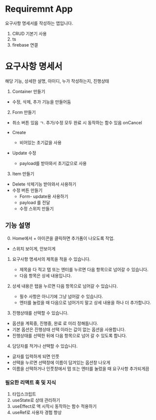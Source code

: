 # Requiremnt App

요구사항 명세서를 작성하는 앱입니다.

1. CRUD 기본기 사용
2. ts
3. firebase 연결

# 요구사항 명세서

해당 기능, 상세한 설명, 아이디, 누가 작성하는지, 진행상태

1. Container 만들기

- 수정, 삭제, 추가 기능을 만들어둠

2. Form 만들기

- 취소 버튼 있음
  ㄱ. 추가/수정 모두 완료 시 동작하는 함수 있음 onCancel

- Create
  - 비어있는 초기값을 사용
- Update 수정
  - payload를 받아와서 초기값으로 사용

3. Item 만들기

- Delete 삭제기능 받아와서 사용하기
- 수정 버튼 만들기
  - Form- update용 사용하기
  - payload 를 전달
  - 수정 스위치 만들기

## 기능 설명

0. Home에서 + 아이콘을 클릭하면 추가폼이 나오도록 작업.

- 스위치 보이게, 안보이게

1. 요구사항 명세서의 제목을 적을 수 있습니다.

   - 제목을 다 적고 탭 또는 엔터를 누르면 다음 항목으로 넘어갈 수 있습니다.
   - 다음 항목은 상세 내용입니다.

2. 상세 내용은 탭을 누르면 다음 항목으로 넘어갈 수 있습니다.

   - 필수 사항은 아니기에 그냥 넘어갈 수 있습니다.
   - 엔터를 눌렀을 때 다음으로 넘어가지 말고 상세 내용을 하나 더 추가합니다.

3. 진행상태를 선택할 수 있습니다.

- 옵션을 계획중, 진행중, 완료 로 미리 정해둡니다.
- 기본 옵션은 진행상태 선택 이라는 값이 없는 옵션을 사용합니다.
- 진행상태를 선택한 뒤에 다음 항목으로 넘어 갈 수 있도록 합니다.

4. 담당자를 적거나 선택할 수 있습니다.

- 글자를 입력하게 되면 인풋
- 선택을 누르면 선택창에 이름이 담겨있는 옵션창 나오게
- 이름을 선택하거나 인풋창에서 탭 또는 엔터를 눌렀을 때 요구사항 추가되게끔

### 필요한 리액트 훅 및 지식

1. 타입스크립트
2. useState로 상태 관리하기
3. useEffect로 액 시작시 동작하는 함수 적용하기
4. useRef로 사용자 경험 향상
